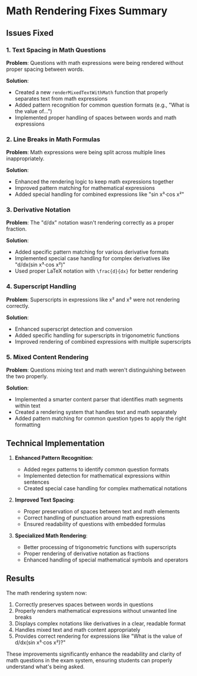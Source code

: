 # Math Rendering Fixes Summary

## Issues Fixed

### 1. Text Spacing in Math Questions
**Problem**: Questions with math expressions were being rendered without proper spacing between words.

**Solution**:
- Created a new `renderMixedTextWithMath` function that properly separates text from math expressions
- Added pattern recognition for common question formats (e.g., "What is the value of...")
- Implemented proper handling of spaces between words and math expressions

### 2. Line Breaks in Math Formulas
**Problem**: Math expressions were being split across multiple lines inappropriately.

**Solution**:
- Enhanced the rendering logic to keep math expressions together
- Improved pattern matching for mathematical expressions
- Added special handling for combined expressions like "sin x³·cos x²"

### 3. Derivative Notation
**Problem**: The "d/dx" notation wasn't rendering correctly as a proper fraction.

**Solution**:
- Added specific pattern matching for various derivative formats
- Implemented special case handling for complex derivatives like "d/dx(sin x³·cos x²)"
- Used proper LaTeX notation with `\frac{d}{dx}` for better rendering

### 4. Superscript Handling
**Problem**: Superscripts in expressions like x² and x³ were not rendering correctly.

**Solution**:
- Enhanced superscript detection and conversion
- Added specific handling for superscripts in trigonometric functions
- Improved rendering of combined expressions with multiple superscripts

### 5. Mixed Content Rendering
**Problem**: Questions mixing text and math weren't distinguishing between the two properly.

**Solution**:
- Implemented a smarter content parser that identifies math segments within text
- Created a rendering system that handles text and math separately
- Added pattern matching for common question types to apply the right formatting

## Technical Implementation

1. **Enhanced Pattern Recognition**:
   - Added regex patterns to identify common question formats
   - Implemented detection for mathematical expressions within sentences
   - Created special case handling for complex mathematical notations

2. **Improved Text Spacing**:
   - Proper preservation of spaces between text and math elements
   - Correct handling of punctuation around math expressions
   - Ensured readability of questions with embedded formulas

3. **Specialized Math Rendering**:
   - Better processing of trigonometric functions with superscripts
   - Proper rendering of derivative notation as fractions
   - Enhanced handling of special mathematical symbols and operators

## Results

The math rendering system now:
1. Correctly preserves spaces between words in questions
2. Properly renders mathematical expressions without unwanted line breaks
3. Displays complex notations like derivatives in a clear, readable format
4. Handles mixed text and math content appropriately
5. Provides correct rendering for expressions like "What is the value of d/dx(sin x³·cos x²)?"

These improvements significantly enhance the readability and clarity of math questions in the exam system, ensuring students can properly understand what's being asked.

